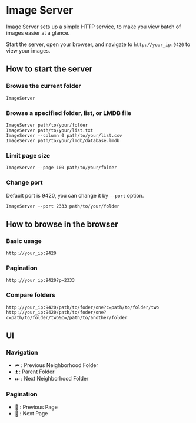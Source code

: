 # Image Server

Image Server sets up a simple HTTP service, to make you view batch of images easier at a glance.

Start the server, open your browser, and navigate to `http://your_ip:9420` to view your images.

## How to start the server

### Browse the current folder

```shell
ImageServer
```

### Browse a specified folder, list, or LMDB file

```shell
ImageServer path/to/your/folder
ImageServer path/to/your/list.txt
ImageServer --column 0 path/to/your/list.csv 
ImageServer path/to/your/lmdb/database.lmdb
```

### Limit page size

```shell
ImageServer --page 100 path/to/your/folder
```

### Change port

Default port is 9420, you can change it by `--port` option.

```shell
ImageServer --port 2333 path/to/your/folder
```

## How to browse in the browser

### Basic usage

```
http://your_ip:9420
```

### Pagination

```
http://your_ip:9420?p=2333
```

### Compare folders

```
http://your_ip:9420/path/to/foder/one?c=path/to/folder/two
http://your_ip:9420/path/to/foder/one?c=path/to/folder/two&c=/path/to/another/folder
```

## UI

### Navigation

- ⏮ : Previous Neighborhood Folder
- ⏫ : Parent Folder
- ⏭ : Next Neighborhood Folder

### Pagination

- 🔼 : Previous Page
- 🔽 : Next Page
